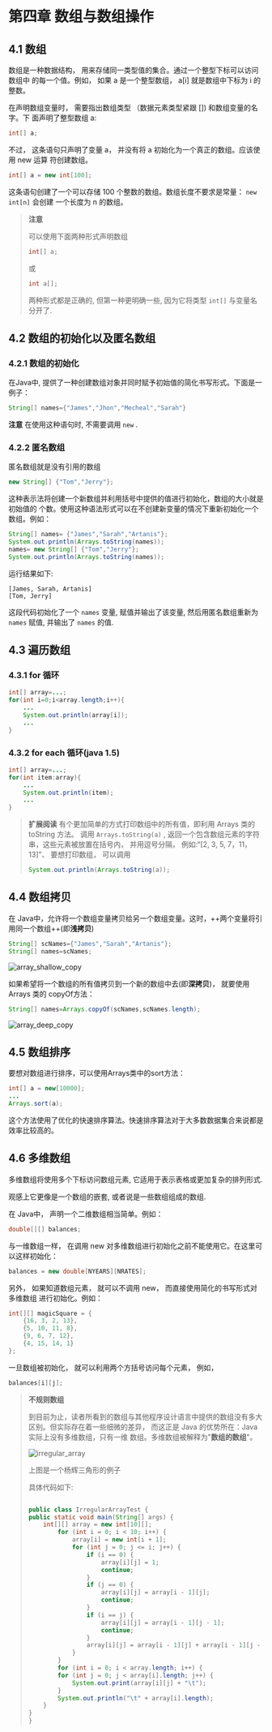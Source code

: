 # 第四章 数组与数组操作

## 4.1 数组

数组是一种数据结构， 用来存储同一类型值的集合。通过一个整型下标可以访问数组中 的每一个值。例如， 如果 a 是一个整型数组， a[i] 就是数组中下标为 i 的整数。

在声明数组变量时， 需要指出数组类型 （数据元素类型紧跟 []) 和数组变量的名字。下 面声明了整型数组 a:

``` java
int[] a;
```

不过， 这条语句只声明了变量 a， 并没有将 a 初始化为一个真正的数组。应该使用 new 运算 符创建数组。

``` java
int[] a = new int[100];
```

这条语句创建了一个可以存储 100 个整数的数组。数组长度不要求是常量： `new int[n]` 会创建 一个长度为 n 的数组。

> **注意**
>
> 可以使用下面两种形式声明数组
>  
>
> ``` java
> int[] a;
> ```
>
> 或
>  
>
> ``` java
> int a[];
> ```
>
> 两种形式都是正确的, 但第一种更明确一些, 因为它将类型 `int[]` 与变量名分开了.

## 4.2 数组的初始化以及匿名数组

### 4.2.1 数组的初始化

在Java中, 提供了一种创建数组对象并同时赋予初始值的简化书写形式。下面是一 例子：

``` java
String[] names={"James","Jhon","Mecheal","Sarah"}
```

**注意** 在使用这种语句时, 不需要调用 `new` .

### 4.2.2 匿名数组

匿名数组就是没有引用的数组

``` java
new String[] {"Tom","Jerry"};
```

这种表示法将创建一个新数组并利用括号中提供的值进行初始化，数组的大小就是初始值的 个数。使用这种语法形式可以在不创建新变量的情况下重新初始化一个数组。例如：

``` java
String[] names= {"James","Sarah","Artanis"};
System.out.println(Arrays.toString(names));
names= new String[] {"Tom","Jerry"};
System.out.println(Arrays.toString(names));
```

运行结果如下:

``` text
[James, Sarah, Artanis]
[Tom, Jerry]
```

这段代码初始化了一个 `names` 变量, 赋值并输出了该变量, 然后用匿名数组重新为 `names` 赋值, 并输出了 `names` 的值.

## 4.3 遍历数组

### 4.3.1 for 循环

``` java
int[] array=...;
for(int i=0;i<array.length;i++){
    ...
    System.out.println(array[i]);
    ...
}
```

### 4.3.2 for each 循环(java 1.5)

``` java
int[] array=...;
for(int item:array){
    ...
    System.out.println(item);
    ...
}
```

> **扩展阅读**
> 有个更加简单的方式打印数组中的所有值，即利用 Arrays 类的 toString 方法。
> 调用 `Arrays.toString(a)` , 返回一个包含数组元素的字符串，这些元素被放置在括号内， 并用逗号分隔，
> 例如:“[2, 3, 5, 7，11，13]”、 要想打印数组， 可以调用  
>
>``` java
> System.out.println(Arrays.toString(a));
> ```

## 4.4 数组拷贝

在 Java中，允许将一个数组变量拷贝给另一个数组变量。这时，++两个变量将引用同一个数组++(即**浅拷贝**)

``` java
String[] scNames={"James","Sarah","Artanis"};
String[] names=scNames;
```

![array_shallow_copy](https://s2.ax1x.com/2019/08/16/mZibTK.png)

如果希望将一个数组的所有值拷贝到一个新的数组中去(即**深拷贝**)， 就要使用 Arrays 类的 copyOf方法：

``` java
String[] names=Arrays.copyOf(scNames,scNames.length);
```

![array_deep_copy](https://s2.ax1x.com/2019/08/16/mZiHw6.png)

## 4.5 数组排序

要想对数组进行排序，可以使用Arrays类中的sort方法：

``` java
int[] a = new[10000];
...
Arrays.sort(a);
```

这个方法使用了优化的快速排序算法。快速排序算法对于大多数数据集合来说都是效率比较高的。

## 4.6 多维数组

多维数组将使用多个下标访问数组元素, 它适用于表示表格或更加复杂的排列形式.

观感上它更像是一个数组的嵌套, 或者说是一些数组组成的数组.

在 Java中， 声明一个二维数组相当简单。例如：

``` java
double[][] balances;
```

与一维数组一样， 在调用 new 对多维数组进行初始化之前不能使用它。在这里可以这样初始化：

``` java
balances = new double[NYEARS][NRATES];
```

另外， 如果知道数组元素， 就可以不调用 new， 而直接使用简化的书写形式对多维数组 进行初始化。例如：

``` java
int[][] magicSquare = {
    {16, 3, 2, 13},
    {5, 10, 11, 8},
    {9, 6, 7, 12},
    {4, 15, 14, 1}
};
```

一旦数组被初始化， 就可以利用两个方括号访问每个元素， 例如，

``` java
balances[i][j];
```

> **不规则数组**
>  
> 到目前为止，读者所看到的数组与其他程序设计语言中提供的数组没有多大区别。但实际存在着一些细微的差异， 而这正是 Java 的优势所在：Java 实际上没有多维数组，只有一维 数组。多维数组被解释为"**数组的数组**"。
>
> ![irregular_array](https://s2.ax1x.com/2019/08/16/mZi7ex.png)
>  
> 上图是一个杨辉三角形的例子
>
> 具体代码如下:
>  
>
> ``` java
>
> public class IrregularArrayTest {
> public static void main(String[] args) {
>     int[][] array = new int[10][];
>         for (int i = 0; i < 10; i++) {
>             array[i] = new int[i + 1];
>             for (int j = 0; j <= i; j++) {
>                 if (i == 0) {
>                     array[i][j] = 1;
>                     continue;
>                 }
>                 if (j == 0) {
>                     array[i][j] = array[i - 1][j];
>                     continue;
>                 }
>                 if (i == j) {
>                     array[i][j] = array[i - 1][j - 1];
>                     continue;
>                 }
>                 array[i][j] = array[i - 1][j] + array[i - 1][j - 1];
>             }
>         }
>         for (int i = 0; i < array.length; i++) {
>         for (int j = 0; j < array[i].length; j++) {
>             System.out.print(array[i][j] + "\t");
>         }
>         System.out.println("\t" + array[i].length);
>     }
> }
> }
>
>```

